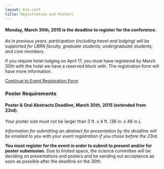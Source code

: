 ```yaml
---
layout: bio-conf
title: Registration and Posters
---
```


#### Monday, March 30th, 2015 is the deadline to register for the conference.
*As in previous years, participation (including travel and lodging) will be supported for LBRN faculty, graduate students, undergraduate students, and core members.*

<div class="well">
  <p class="text-error">
    If you require hotel lodging on April 17, you must have registered by March 30th with the hotel we have a reserved block with. The registration form will have more information.
  </p>
  
 <a href="https://redcap.lbrn.lsu.edu/surveys/?s=E8PDYFTX3P" class="btn btn-info btn-large">Continue to Event Registration Form</a>
  
</div>


### Poster Requirements
#### Poster & Oral Abstracts Deadline, March 30th, 2015 (extended from 23rd).

Your poster size must not be larger than 3 ft. x 4 ft. (36 in. x 48 in.).

*Information for submitting an abstract for presentation by the deadline will be emailed to you with your event registration if you chose before the 23rd.*

**You must register for the event in order to submit to present and/or for poster submission.** Due to limited space, the science committee will be deciding on presentations and posters and be sending out acceptance as soon as possible after the deadline on the 30th.
